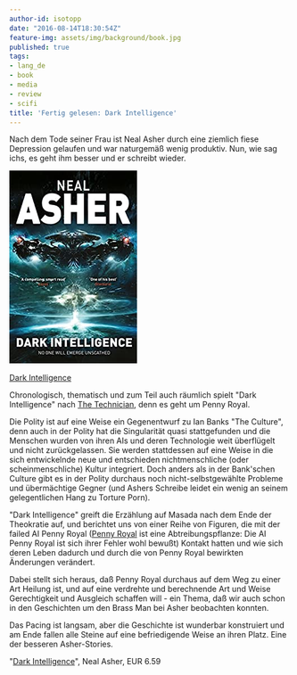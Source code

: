 ```yaml
---
author-id: isotopp
date: "2016-08-14T18:30:54Z"
feature-img: assets/img/background/book.jpg
published: true
tags:
- lang_de
- book
- media
- review
- scifi
title: 'Fertig gelesen: Dark Intelligence'
---
```

Nach dem Tode seiner Frau ist Neal Asher durch eine ziemlich fiese Depression gelaufen und war naturgemäß wenig produktiv. Nun, wie sag ichs, es geht ihm besser und er schreibt wieder.

[![](/uploads/2016/08/dark-intelligence.jpg)](https://www.amazon.de/dp/B00M43ZYN4)

[Dark Intelligence](https://www.amazon.de/dp/B00M43ZYN4)

Chronologisch, thematisch und zum Teil auch räumlich spielt "Dark Intelligence" nach [The Technician](https://www.amazon.de/dp/B003X27L9K/), denn es geht um Penny Royal.

Die Polity ist auf eine Weise ein Gegenentwurf zu Ian Banks "The Culture", denn auch in der Polity hat die Singularität quasi stattgefunden und die Menschen wurden von ihren AIs und deren Technologie weit überflügelt und nicht zurückgelassen. Sie werden stattdessen auf eine Weise in die sich entwickelnde neue und entschieden nichtmenschliche (oder scheinmenschliche) Kultur integriert. Doch anders als in der Bank'schen Culture gibt es in der Polity durchaus noch nicht-selbstgewählte Probleme und übermächtige Gegner (und Ashers Schreibe leidet ein wenig an seinem gelegentlichen Hang zu Torture Porn).

"Dark Intelligence" greift die Erzählung auf Masada nach dem Ende der Theokratie auf, und berichtet uns von einer Reihe von Figuren, die mit der failed AI Penny Royal ([Penny Royal](https://en.wikipedia.org/wiki/Mentha_pulegium) ist eine Abtreibungspflanze: Die AI Penny Royal ist sich ihrer Fehler wohl bewußt) Kontakt hatten und wie sich deren Leben dadurch und durch die von Penny Royal bewirkten Änderungen verändert.

Dabei stellt sich heraus, daß Penny Royal durchaus auf dem Weg zu einer Art Heilung ist, und auf eine verdrehte und berechnende Art und Weise Gerechtigkeit und Ausgleich schaffen will - ein Thema, daß wir auch schon in den Geschichten um den Brass Man bei Asher beobachten konnten.

Das Pacing ist langsam, aber die Geschichte ist wunderbar konstruiert und am Ende fallen alle Steine auf eine befriedigende Weise an ihren Platz. Eine der besseren Asher-Stories. 

"[Dark Intelligence](https://www.amazon.de/dp/B00M43ZYN4)", Neal Asher, EUR 6.59
